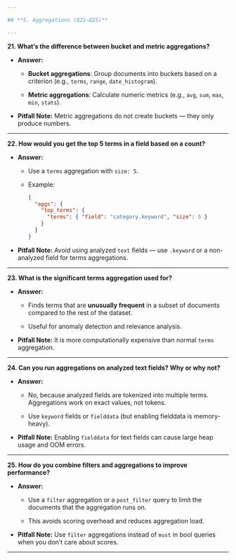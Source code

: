 ```yaml
---

## **5. Aggregations (Q21–Q25)**

---
```


**21. What’s the difference between bucket and metric aggregations?**

- **Answer:**
    
    - **Bucket aggregations**: Group documents into buckets based on a criterion (e.g., `terms`, `range`, `date_histogram`).
        
    - **Metric aggregations**: Calculate numeric metrics (e.g., `avg`, `sum`, `max`, `min`, `stats`).
        
- **Pitfall Note:** Metric aggregations do not create buckets — they only produce numbers.
    

---

**22. How would you get the top 5 terms in a field based on a count?**

- **Answer:**
    
    - Use a `terms` aggregation with `size: 5`.
        
    - Example:
        
        ```json
        {
          "aggs": {
            "top_terms": {
              "terms": { "field": "category.keyword", "size": 5 }
            }
          }
        }
        ```
        
- **Pitfall Note:** Avoid using analyzed `text` fields — use `.keyword` or a non-analyzed field for terms aggregations.
    

---

**23. What is the significant terms aggregation used for?**

- **Answer:**
    
    - Finds terms that are **unusually frequent** in a subset of documents compared to the rest of the dataset.
        
    - Useful for anomaly detection and relevance analysis.
        
- **Pitfall Note:** It is more computationally expensive than normal `terms` aggregation.
    

---

**24. Can you run aggregations on analyzed text fields? Why or why not?**

- **Answer:**
    
    - No, because analyzed fields are tokenized into multiple terms. Aggregations work on exact values, not tokens.
        
    - Use `keyword` fields or `fielddata` (but enabling fielddata is memory-heavy).
        
- **Pitfall Note:** Enabling `fielddata` for text fields can cause large heap usage and OOM errors.
    

---

**25. How do you combine filters and aggregations to improve performance?**

- **Answer:**
    
    - Use a `filter` aggregation or a `post_filter` query to limit the documents that the aggregation runs on.
        
    - This avoids scoring overhead and reduces aggregation load.
        
- **Pitfall Note:** Use `filter` aggregations instead of `must` in bool queries when you don’t care about scores.
    

---